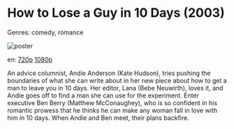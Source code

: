 # How to Lose a Guy in 10 Days (2003)

Genres: comedy, romance

![poster](http://image.tmdb.org/t/p/w500/aiB7u6xZ9RWeDTQ7c92J8AoiHj3.jpg)

en:
  [720p](magnet:?xt=urn:btih:279090EEAF57ECB6FFAEBEDAB3B837546DE9636B&tr=udp://glotorrents.pw:6969/announce&tr=udp://tracker.opentrackr.org:1337/announce&tr=udp://torrent.gresille.org:80/announce&tr=udp://tracker.openbittorrent.com:80&tr=udp://tracker.coppersurfer.tk:6969&tr=udp://tracker.leechers-paradise.org:6969&tr=udp://p4p.arenabg.ch:1337&tr=udp://tracker.internetwarriors.net:1337)
  [1080p](magnet:?xt=urn:btih:B567DD5F2DDB8DC9DA6A3C7D544DAF854482C737&tr=udp://glotorrents.pw:6969/announce&tr=udp://tracker.opentrackr.org:1337/announce&tr=udp://torrent.gresille.org:80/announce&tr=udp://tracker.openbittorrent.com:80&tr=udp://tracker.coppersurfer.tk:6969&tr=udp://tracker.leechers-paradise.org:6969&tr=udp://p4p.arenabg.ch:1337&tr=udp://tracker.internetwarriors.net:1337)
  


An advice columnist, Andie Anderson (Kate Hudson), tries pushing the boundaries of what she can write about in her new piece about how to get a man to leave you in 10 days. Her editor, Lana (Bebe Neuwirth), loves it, and Andie goes off to find a man she can use for the experiment. Enter executive Ben Berry (Matthew McConaughey), who is so confident in his romantic prowess that he thinks he can make any woman fall in love with him in 10 days. When Andie and Ben meet, their plans backfire.